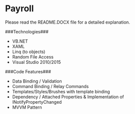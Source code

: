 # Payroll

Please read the README.DOCX file for a detailed explanation.

###Technologies###
* VB.NET
* XAML
* Linq (to objects)
* Random File Access
* Visual Studio 2010/2015

###Code Features###
* Data Binding / Validation
* Command Binding / Relay Commands
* Templates/Styles/Brushes with template binding
* Dependency / Attached Properties & Implementation of INotifyPropertyChanged
* MVVM Pattern
